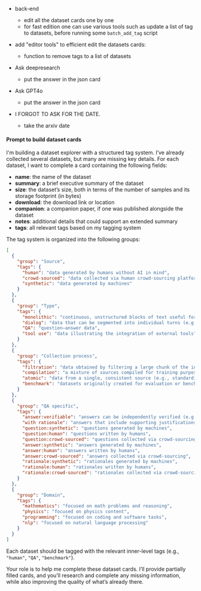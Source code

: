 - back-end
    - edit all the dataset cards one by one
    - for fast edition one can use various tools such as update a list of tag to datasets, before running some `batch_add_tag` script

- add "editor tools" to efficient edit the datasets cards:
    - function to remove tags to a list of datasets

- Ask deepresearch
  - put the answer in the json card
- Ask GPT4o
  - put the answer in the json card
- I FORGOT TO ASK FOR THE DATE.
  - take the arxiv date

#### Prompt to build dataset cards

I'm building a dataset explorer with a structured tag system. I’ve already collected several datasets, but many are missing key details. For each dataset, I want to complete a card containing the following fields:

- **name**: the name of the dataset  
- **summary**: a brief executive summary of the dataset  
- **size**: the dataset’s size, both in terms of the number of samples and its storage footprint (in bytes)  
- **download**: the download link or location  
- **companion**: a companion paper, if one was published alongside the dataset  
- **notes**: additional details that could support an extended summary  
- **tags**: all relevant tags based on my tagging system

The tag system is organized into the following groups:

```json
[
  {
    "group": "Source",
    "tags": {
      "human": "data generated by humans without AI in mind",
      "crowd-sourced": "data collected via human crowd-sourcing platforms to train AI models",
      "synthetic": "data generated by machines"
    }
  },
  {
    "group": "Type",
    "tags": {
      "monolithic": "continuous, unstructured blocks of text useful for pretraining",
      "dialog": "data that can be segmented into individual turns (e.g., `user, llm, python-tool, llm, user, llm, user, llm`)",
      "QA": "question–answer data",
      "tool use": "data illustrating the integration of external tools"
    }
  },
  {
    "group": "Collection process",
    "tags": {
      "filtration": "data obtained by filtering a large chunk of the internet",
      "compilation": "a mixture of sources compiled for training purposes",
      "atomic": "data from a single, consistent source (e.g., standardized exam sets)",
      "benchmark": "datasets originally created for evaluation or benchmarking"
    }
  },
  {
    "group": "QA specific",
    "tags": {
      "answer:verifiable": "answers can be independently verified (e.g., factual or numerical)",
      "with rationale": "answers that include supporting justifications",
      "question:synthetic": "questions generated by machines",
      "question:human": "questions written by humans",
      "question:crowd-sourced": "questions collected via crowd-sourcing",
      "answer:synthetic": "answers generated by machines",
      "answer:human": "answers written by humans",
      "answer:crowd-sourced": "answers collected via crowd-sourcing",
      "rationale:synthetic": "rationales generated by machines",
      "rationale:human": "rationales written by humans",
      "rationale:crowd-sourced": "rationales collected via crowd-sourcing"
    }
  },
  {
    "group": "Domain",
    "tags": {
      "mathematics": "focused on math problems and reasoning",
      "physics": "focused on physics content",
      "programming": "focused on coding and software tasks",
      "nlp": "focused on natural language processing"
    }
  }
]
```

Each dataset should be tagged with the relevant inner-level tags (e.g., `"human"`, `"QA"`, `"benchmark"`).

Your role is to help me complete these dataset cards. I’ll provide partially filled cards, and you’ll research and complete any missing information, while also improving the quality of what’s already there.
